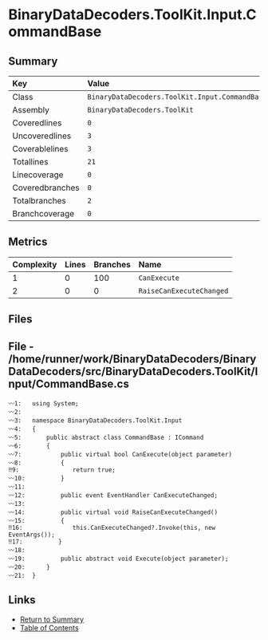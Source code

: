 ﻿# BinaryDataDecoders.ToolKit.Input.CommandBase

## Summary

| Key             | Value                                          |
| :-------------- | :--------------------------------------------- |
| Class           | `BinaryDataDecoders.ToolKit.Input.CommandBase` |
| Assembly        | `BinaryDataDecoders.ToolKit`                   |
| Coveredlines    | `0`                                            |
| Uncoveredlines  | `3`                                            |
| Coverablelines  | `3`                                            |
| Totallines      | `21`                                           |
| Linecoverage    | `0`                                            |
| Coveredbranches | `0`                                            |
| Totalbranches   | `2`                                            |
| Branchcoverage  | `0`                                            |

## Metrics

| Complexity | Lines | Branches | Name                     |
| :--------- | :---- | :------- | :----------------------- |
| 1          | 0     | 100      | `CanExecute`             |
| 2          | 0     | 0        | `RaiseCanExecuteChanged` |

## Files

## File - /home/runner/work/BinaryDataDecoders/BinaryDataDecoders/src/BinaryDataDecoders.ToolKit/Input/CommandBase.cs

```CSharp
〰1:   using System;
〰2:   
〰3:   namespace BinaryDataDecoders.ToolKit.Input
〰4:   {
〰5:       public abstract class CommandBase : ICommand
〰6:       {
〰7:           public virtual bool CanExecute(object parameter)
〰8:           {
‼9:               return true;
〰10:          }
〰11:  
〰12:          public event EventHandler CanExecuteChanged;
〰13:  
〰14:          public virtual void RaiseCanExecuteChanged()
〰15:          {
‼16:              this.CanExecuteChanged?.Invoke(this, new EventArgs());
‼17:          }
〰18:  
〰19:          public abstract void Execute(object parameter);
〰20:      }
〰21:  }
```

## Links

* [Return to Summary](Summary.md)
* [Table of Contents](../TOC.md)

